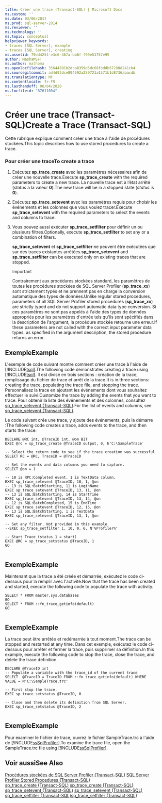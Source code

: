 ```yaml
---
title: Créer une trace (Transact-SQL) | Microsoft Docs
ms.custom: ''
ms.date: 03/06/2017
ms.prod: sql-server-2014
ms.reviewer: ''
ms.technology: ''
ms.topic: conceptual
helpviewer_keywords:
- traces [SQL Server], example
- traces [SQL Server], creating
ms.assetid: 79dd4254-e3c6-467a-bb6f-f99e51757e99
author: MashaMSFT
ms.author: mathoma
ms.openlocfilehash: 35644891b2dca8359d6dc68fbddb67288d241cb4
ms.sourcegitcommit: ad4d92dce894592a259721a1571b1d8736abacdb
ms.translationtype: MT
ms.contentlocale: fr-FR
ms.lasthandoff: 08/04/2020
ms.locfileid: "87611004"
---
```

# <a name="create-a-trace-transact-sql"></a><span data-ttu-id="54776-102">Créer une trace (Transact-SQL)</span><span class="sxs-lookup"><span data-stu-id="54776-102">Create a Trace (Transact-SQL)</span></span>
  <span data-ttu-id="54776-103">Cette rubrique explique comment créer une trace à l'aide de procédures stockées.</span><span class="sxs-lookup"><span data-stu-id="54776-103">This topic describes how to use stored procedures to create a trace.</span></span>  
  
### <a name="to-create-a-trace"></a><span data-ttu-id="54776-104">Pour créer une trace</span><span class="sxs-lookup"><span data-stu-id="54776-104">To create a trace</span></span>  
  
1.  <span data-ttu-id="54776-105">Exécutez **sp_trace_create** avec les paramètres nécessaires afin de créer une nouvelle trace.</span><span class="sxs-lookup"><span data-stu-id="54776-105">Execute **sp_trace_create** with the required parameters to create a new trace.</span></span> <span data-ttu-id="54776-106">La nouvelle trace est à l’état arrêté (*status* a la valeur **0**).</span><span class="sxs-lookup"><span data-stu-id="54776-106">The new trace will be in a stopped state (*status* is **0**).</span></span>  
  
2.  <span data-ttu-id="54776-107">Exécutez **sp_trace_setevent** avec les paramètres requis pour choisir les événements et les colonnes que vous voulez tracer.</span><span class="sxs-lookup"><span data-stu-id="54776-107">Execute **sp_trace_setevent** with the required parameters to select the events and columns to trace.</span></span>  
  
3.  <span data-ttu-id="54776-108">Vous pouvez aussi exécuter **sp_trace_setfilter** pour définir un ou plusieurs filtres.</span><span class="sxs-lookup"><span data-stu-id="54776-108">Optionally, execute **sp_trace_setfilter** to set any or a combination of filters.</span></span>  
  
     <span data-ttu-id="54776-109">**sp_trace_setevent** et **sp_trace_setfilter** ne peuvent être exécutées que sur des traces existantes arrêtées.</span><span class="sxs-lookup"><span data-stu-id="54776-109">**sp_trace_setevent** and **sp_trace_setfilter** can be executed only on existing traces that are stopped.</span></span>  
  
    > [!IMPORTANT]  
    >  <span data-ttu-id="54776-110">Contrairement aux procédures stockées standard, les paramètres de toutes les procédures stockées de SQL Server Profiler (<strong>sp_trace_*xx*</strong>) sont strictement typés et ne prennent pas en charge la conversion automatique des types de données.</span><span class="sxs-lookup"><span data-stu-id="54776-110">Unlike regular stored procedures, parameters of all SQL Server Profiler stored procedures (<strong>sp_trace_*xx*</strong>) are strictly typed and do not support automatic data type conversion.</span></span> <span data-ttu-id="54776-111">Si ces paramètres ne sont pas appelés à l'aide des types de données appropriés pour les paramètres d'entrée tels qu'ils sont spécifiés dans la description de l'argument, la procédure stockée retourne une erreur.</span><span class="sxs-lookup"><span data-stu-id="54776-111">If these parameters are not called with the correct input parameter data types, as specified in the argument description, the stored procedure returns an error.</span></span>  
  
## <a name="example"></a><span data-ttu-id="54776-112">Exemple</span><span class="sxs-lookup"><span data-stu-id="54776-112">Example</span></span>  
 <span data-ttu-id="54776-113">L'exemple de code suivant montre comment créer une trace à l'aide de [!INCLUDE[tsql](../../includes/tsql-md.md)].</span><span class="sxs-lookup"><span data-stu-id="54776-113">The following code demonstrates creating a trace using [!INCLUDE[tsql](../../includes/tsql-md.md)].</span></span> <span data-ttu-id="54776-114">Il est divisé en trois sections : création de la trace, remplissage du fichier de trace et arrêt de la trace.</span><span class="sxs-lookup"><span data-stu-id="54776-114">It is in three sections: creating the trace, populating the trace file, and stopping the trace.</span></span> <span data-ttu-id="54776-115">Personnalisez la trace en ajoutant les événements dont vous souhaitez effectuer le suivi.</span><span class="sxs-lookup"><span data-stu-id="54776-115">Customize the trace by adding the events that you want to trace.</span></span> <span data-ttu-id="54776-116">Pour obtenir la liste des événements et des colonnes, consultez [sp_trace_setevent &#40;Transact-SQL&#41;](/sql/relational-databases/system-stored-procedures/sp-trace-setevent-transact-sql).</span><span class="sxs-lookup"><span data-stu-id="54776-116">For the list of events and columns, see [sp_trace_setevent &#40;Transact-SQL&#41;](/sql/relational-databases/system-stored-procedures/sp-trace-setevent-transact-sql).</span></span>  
  
 <span data-ttu-id="54776-117">Le code suivant crée une trace, y ajoute des événements, puis la démarre :</span><span class="sxs-lookup"><span data-stu-id="54776-117">The following code creates a trace, adds events to the trace, and then starts the trace:</span></span>  
  
```  
DECLARE @RC int, @TraceID int, @on BIT  
EXEC @rc = sp_trace_create @TraceID output, 0, N'C:\SampleTrace'  
  
-- Select the return code to see if the trace creation was successful.  
SELECT RC = @RC, TraceID = @TraceID  
  
-- Set the events and data columns you need to capture.  
SELECT @on = 1  
  
-- 10 is RPC:Completed event. 1 is TextData column.   
EXEC sp_trace_setevent @TraceID, 10, 1, @on   
-- 13 is SQL:BatchStarting, 11 is LoginName  
EXEC sp_trace_setevent @TraceID, 13, 11, @on   
-- 13 is SQL:BatchStarting, 14 is StartTime  
EXEC sp_trace_setevent @TraceID, 13, 14, @on   
-- 12 is SQL:BatchCompleted, 15 is EndTime  
EXEC sp_trace_setevent @TraceID, 12, 15, @on   
-- 13 is SQL:BatchStarting, 1 is TextData  
EXEC sp_trace_setevent @TraceID, 13, 1, @on   
  
-- Set any filter. Not provided in this example  
--EXEC sp_trace_setfilter 1, 10, 0, 6, N'%Profiler%'  
  
-- Start Trace (status 1 = start)  
EXEC @RC = sp_trace_setstatus @TraceID, 1  
GO  
  
```  
  
## <a name="example"></a><span data-ttu-id="54776-118">Exemple</span><span class="sxs-lookup"><span data-stu-id="54776-118">Example</span></span>  
 <span data-ttu-id="54776-119">Maintenant que la trace a été créée et démarrée, exécutez le code ci-dessous pour la remplir avec l'activité.</span><span class="sxs-lookup"><span data-stu-id="54776-119">Now that the trace has been created and started, execute the following code to populate the trace with activity.</span></span>  
  
```  
SELECT * FROM master.sys.databases  
GO  
SELECT * FROM ::fn_trace_getinfo(default)  
GO  
  
```  
  
## <a name="example"></a><span data-ttu-id="54776-120">Exemple</span><span class="sxs-lookup"><span data-stu-id="54776-120">Example</span></span>  
 <span data-ttu-id="54776-121">La trace peut être arrêtée et redémarrée à tout moment.</span><span class="sxs-lookup"><span data-stu-id="54776-121">The trace can be stopped and restarted at any time.</span></span> <span data-ttu-id="54776-122">Dans cet exemple, exécutez le code ci-dessous pour arrêter et fermer la trace, puis supprimer sa définition.</span><span class="sxs-lookup"><span data-stu-id="54776-122">In this example, execute the following code to stop the trace, close the trace, and delete the trace definition.</span></span>  
  
```  
DECLARE @TraceID int  
-- Populate a variable with the trace_id of the current trace  
SELECT  @TraceID = TraceID FROM ::fn_trace_getinfo(default) WHERE VALUE = N'C:\SampleTrace.trc'  
  
-- First stop the trace.   
EXEC sp_trace_setstatus @TraceID, 0  
  
-- Close and then delete its definition from SQL Server.   
EXEC sp_trace_setstatus @TraceID, 2  
  
```  
  
## <a name="example"></a><span data-ttu-id="54776-123">Exemple</span><span class="sxs-lookup"><span data-stu-id="54776-123">Example</span></span>  
 <span data-ttu-id="54776-124">Pour examiner le fichier de trace, ouvrez le fichier SampleTrace.trc à l'aide de [!INCLUDE[ssSqlProfiler](../../includes/sssqlprofiler-md.md)].</span><span class="sxs-lookup"><span data-stu-id="54776-124">To examine the trace file, open the SampleTrace.trc file using [!INCLUDE[ssSqlProfiler](../../includes/sssqlprofiler-md.md)].</span></span>  
  
## <a name="see-also"></a><span data-ttu-id="54776-125">Voir aussi</span><span class="sxs-lookup"><span data-stu-id="54776-125">See Also</span></span>  
 <span data-ttu-id="54776-126">[Procédures stockées de SQL Server Profiler &#40;Transact-SQL&#41;](/sql/relational-databases/system-stored-procedures/sql-server-profiler-stored-procedures-transact-sql) </span><span class="sxs-lookup"><span data-stu-id="54776-126">[SQL Server Profiler Stored Procedures &#40;Transact-SQL&#41;](/sql/relational-databases/system-stored-procedures/sql-server-profiler-stored-procedures-transact-sql) </span></span>  
 <span data-ttu-id="54776-127">[sp_trace_create &#40;Transact-SQL&#41;](/sql/relational-databases/system-stored-procedures/sp-trace-create-transact-sql) </span><span class="sxs-lookup"><span data-stu-id="54776-127">[sp_trace_create &#40;Transact-SQL&#41;](/sql/relational-databases/system-stored-procedures/sp-trace-create-transact-sql) </span></span>  
 <span data-ttu-id="54776-128">[sp_trace_setevent &#40;Transact-SQL&#41;](/sql/relational-databases/system-stored-procedures/sp-trace-setevent-transact-sql) </span><span class="sxs-lookup"><span data-stu-id="54776-128">[sp_trace_setevent &#40;Transact-SQL&#41;](/sql/relational-databases/system-stored-procedures/sp-trace-setevent-transact-sql) </span></span>  
 [<span data-ttu-id="54776-129">sp_trace_setfilter &#40;Transact-SQL&#41;</span><span class="sxs-lookup"><span data-stu-id="54776-129">sp_trace_setfilter &#40;Transact-SQL&#41;</span></span>](/sql/relational-databases/system-stored-procedures/sp-trace-setfilter-transact-sql)  
  
  
